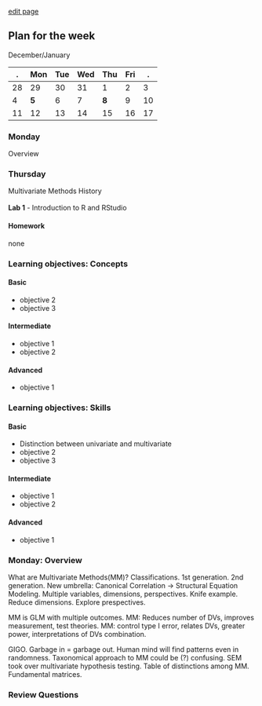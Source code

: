 [edit page](https://github.com/andkov/psy533/edit/gh-pages/1.md)


## Plan for the week 

December/January

  . | Mon  | Tue  | Wed  | Thu  | Fri  | .     
----|------|------|------|------|------|----
28  | 29   | 30   | 31   | 1    | 2    |  3  
4   |**5** | 6    | 7    |**8** |  9   | 10   
11  | 12   | 13   | 14   | 15   | 16   | 17  


### Monday
Overview

### Thursday 
Multivariate Methods History   
</br>
**Lab 1** - Introduction to R and RStudio

#### Homework 
none


### Learning objectives: Concepts


#### Basic

- objective 2 
- objective 3  

#### Intermediate  
- objective 1  
- objective 2  

#### Advanced 
- objective 1     


### Learning objectives: Skills 


#### Basic
- Distinction between univariate and multivariate  
- objective 2  
- objective 3  

#### Intermediate  
- objective 1  
- objective 2  

#### Advanced 
- objective 1 


### Monday: Overview 

What are Multivariate Methods(MM)? Classifications. 1st generation. 2nd generation. New umbrella: Canonical Correlation -> Structural Equation Modeling. Multiple variables, dimensions, perspectives. Knife example. Reduce dimensions. Explore prespectives. 

MM is GLM with multiple outcomes. MM: Reduces number of DVs, improves measurement,  test theories. MM:  control type I error, relates DVs,  greater power, interpretations of DVs combination.

GIGO. Garbage in = garbage out. Human mind will find patterns even in randomness.  Taxonomical approach to MM could be (?) confusing.  SEM took over multivariate hypothesis testing. Table of distinctions among MM. Fundamental matrices.


### Review Questions

